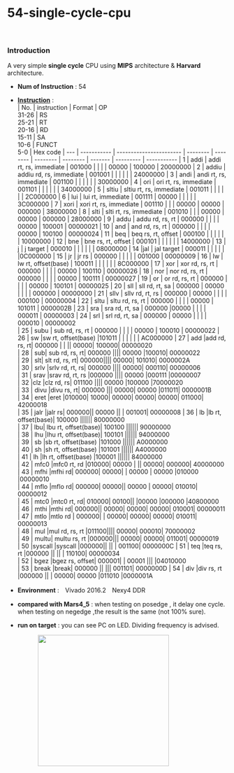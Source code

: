 # 54-single-cycle-cpu

<br>

### Introduction
A very simple <b>single cycle</b> CPU using <b>MIPS</b> architecture & <b>Harvard</b> architecture.

* <b>Num of Instruction</b> : 54
* **[Instruction](https://github.com/Iris-Song/54-single-cycle-cpu/blob/main/MIPS_Vol2.pdf)** :  
  | No. | instruction | Format                  | OP <br>31-26 | RS<br> 25-21 | RT<br> 20-16 | RD<br> 15-11 | SA<br> 10-6 | FUNCT<br> 5-0	| Hex code
  | --- | ----------- | ----------------------- | -------- | -------- | -------- | -------- | ------- | --------- | -----------
  | 1   | addi        | addi rt, rs, immediate  |  001000  |          |          |          |  00000  |  100000   | 20000000
  | 2   | addiu       | addiu rd, rs, immediate |  001001  |          |          |          |         |           | 24000000
  | 3   | andi        | andi rt, rs, immediate  |  001100  |          |          |          |         |           | 30000000
  | 4   | ori		      | ori rt, rs, immediate	  |  001101  |          |          |          |         |           | 34000000
  | 5   | sltiu		    | sltiu rt, rs, immediate	|  001011  |          |          |          |         |           | 2C000000
  | 6   | lui		      | lui rt, immediate	      |  001111  |  00000   |          |          |         |           | 3C000000
  | 7   | xori        | xori rt, rs, immediate  |  001110  |          |          |   00000  |  00000  |   000000  | 38000000
  | 8   | slti        | slti rt, rs, immediate  |  001010  |          |          |   00000  |  00000  |   000000  | 28000000
  | 9   | addu	      | addu rd, rs, rt |  000000  |          |          |          |    00000     |    100001       | 00000021
  | 10  | and	     | and rd, rs, rt |  000000  |          |          |          |    00000 |  100100    | 00000024
  | 11  | beq		     | beq rs, rt, offset |  000100  |          |          |          |         |           | 10000000 
  | 12   | bne			  | bne rs, rt, offset |  000101  |          |          |          |         |           | 14000000
  | 13   | j			   | j target |  000010  |          |          |          |         |           | 08000000
  | 14   |jal		     | jal target |  000011  |          |          |          |         |           |0C000000
  | 15   | jr							     | jr rs	 |  000000  |          |          |          |         |      001000     | 00000009 
   | 16   | lw		     | lw rt, offset(base) |  100011  |          |          |          |         |           | 8C000000
  | 17   | xor		   | xor rd, rs, rt |  000000  |          |          |          |  00000   |  100110   | 00000026
  | 18   | nor		    | nor rd, rs, rt |  000000  |          |          |          |  00000  |  100111    | 00000027
  | 19   | or			    | or rd, rs, rt |  000000  |          |          |          |   00000   |   100101  | 00000025 
  | 20   | sll		     | sll rd, rt, sa |  000000  |  00000   |          |          |         |  	000000   | 00000000
  | 21  | sllv		   | sllv rd, rt, rs | 000000  |     00000     |          |          |         |    000100    | 00000004
  | 22   | sltu		    | sltu rd, rs, rt |  000000  |          |          |          |  00000  |  101011    | 0000002B
   | 23   | sra			   | sra rd, rt, sa |  000000  |00000     |          |          |         |  000011   | 00000003
  | 24 | srl								    | srl rd, rt, sa |  000000  |  00000   |          |          |         |  000010  | 00000002   
  | 25   | subu		    | sub rd, rs, rt |  000000  |          |          |          |  00000   |  100010    | 00000022
  | 26   | sw	|sw rt, offset(base)	|101011	|					                 |          |          |         |           | AC000000 
  | 27   | add	|add rd, rs, rt|	000000	|	|	||	00000|	100000|	00000020               
  | 28  | sub|	sub rd, rs, rt|	000000	||||			00000	|100010|	00000022      
  | 29   | slt|	slt rd, rs, rt|	000000||||				00000|	101010|	0000002A       
   | 30   | srlv	|srlv rd, rt, rs|	000000	||||			00000|	000110|	00000006       
  | 31   | srav	|srav rd, rt, rs	|000000	||||			00000	|000111	|00000007       
  | 32   |clz	|clz rd, rs|	011100	||||			00000	|100000	|70000020     
  | 33   | divu	|divu rs, rt|	000000	|||		00000|	00000	|011011|	0000001B      
  | 34   | eret	|eret	|010000|	10000|	00000|	00000|	00000|	011000|	42000018  
  | 35   | jalr	|jalr rs|	000000||		00000	||	|	001001|	00000008
  | 36   | lb	|lb rt, offset(base)|	100000	||||||					80000000      
  | 37   | lbu|	lbu rt, offset(base)|	100100	||||||		90000000     
  | 38   | lhu	|lhu rt, offset(base)|	100101		||||||				94000000      
  | 39   | sb	|sb rt, offset(base)	|101000		||||||	A0000000      
  | 40   | sh	|sh rt, offset(base)	|101001		||||||	A4000000      
  | 41   | lh	|lh rt, offset(base)	|100001		||||||				84000000      
  | 42   | mfc0	|mfc0 rt, rd	|010000|	00000	|	||	00000|	000000|	40000000      
  | 43   | mfhi	|mfhi rd|	000000|	00000|	|	00000	|	00000	|010000	|00000010       
  | 44   | mflo	|mflo rd|	000000|	00000||	00000	|	00000|	010010|	00000012      
  | 45   | mtc0	|mtc0 rt, rd|	010000|	00100||			|00000	|000000	|40800000      
  | 46   | mthi	|mthi rd|	000000||		00000|	00000|	00000|	010001|	00000011     
  | 47   | mtlo	|mtlo rd |	000000| |		00000|	00000|	00000|	010011|	00000013     
  | 48   | mul	|mul rd, rs, rt	|011100||||				00000|	000010|	70000002     
  | 49   | multu|	multu rs, rt	|000000|||			00000|	00000|	011001|	00000019      
  | 50   |syscall	|syscall	|000000||	||	|			001100|	0000000C
   | 51   | teq	|teq rs, rt	|000000	||	||	|			110100|	00000034     
  | 52   | bgez	|bgez rs, offset|	000001|	|	00001	|||			|04010000    
  | 53   | break	|break|	000000	||		|||		001101|	0000000D
  | 54   | div	|div rs, rt	|000000	||	|	00000|	00000	|011010	|0000001A    
  
* **Environment** :　Vivado 2016.2　Nexy4 DDR
* **compared with Mars4_5** : when testing on posedge , it delay one cycle. when testing on negedge ,the result is the same (not 100% sure).
* **run on target** : you can see PC on LED. Dividing frequency is advised.

　　　　　<img src="https://user-images.githubusercontent.com/58033867/125728314-ae55d25a-e392-4d7a-b12c-45515f59da99.png" width="300" height="300">


